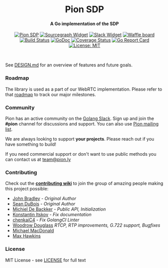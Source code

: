 <h1 align="center">
  <br>
  Pion SDP
  <br>
</h1>
<h4 align="center">A Go implementation of the SDP</h4>
<p align="center">
  <a href="https://pion.ly"><img src="https://img.shields.io/badge/pion-sdp-gray.svg?longCache=true&colorB=brightgreen" alt="Pion SDP"></a>
  <a href="https://sourcegraph.com/github.com/pions/sdp?badge"><img src="https://sourcegraph.com/github.com/pions/sdp/-/badge.svg" alt="Sourcegraph Widget"></a>
  <a href="https://pion.ly/slack"><img src="https://img.shields.io/badge/join-us%20on%20slack-gray.svg?longCache=true&logo=slack&colorB=brightgreen" alt="Slack Widget"></a>
  <a href="https://waffle.io/pions/webrtc"><img src="https://img.shields.io/badge/pm-waffle-gray.svg?longCache=true&colorB=brightgreen" alt="Waffle board"></a>
  <br>
  <a href="https://travis-ci.org/pions/sdp"><img src="https://travis-ci.org/pions/sdp.svg?branch=master" alt="Build Status"></a>
  <a href="https://godoc.org/github.com/pions/sdp"><img src="https://godoc.org/github.com/pions/sdp?status.svg" alt="GoDoc"></a>
  <a href="https://coveralls.io/github/pions/sdp"><img src="https://coveralls.io/repos/github/pions/sdp/badge.svg" alt="Coverage Status"></a>
  <a href="https://goreportcard.com/report/github.com/pions/sdp"><img src="https://goreportcard.com/badge/github.com/pions/sdp" alt="Go Report Card"></a>
  <a href="LICENSE"><img src="https://img.shields.io/badge/License-MIT-yellow.svg" alt="License: MIT"></a>
</p>
<br>

See [DESIGN.md](DESIGN.md) for an overview of features and future goals.

### Roadmap
The library is used as a part of our WebRTC implementation. Please refer to that [roadmap](https://github.com/pions/webrtc/issues/9) to track our major milestones.

### Community
Pion has an active community on the [Golang Slack](https://invite.slack.golangbridge.org/). Sign up and join the **#pion** channel for discussions and support. You can also use [Pion mailing list](https://groups.google.com/forum/#!forum/pion).

We are always looking to support **your projects**. Please reach out if you have something to build!

If you need commercial support or don't want to use public methods you can contact us at [team@pion.ly](mailto:team@pion.ly)

### Contributing
Check out the **[contributing wiki](https://github.com/pions/webrtc/wiki/Contributing)** to join the group of amazing people making this project possible:

* [John Bradley](https://github.com/kc5nra) - *Original Author*
* [Sean DuBois](https://github.com/Sean-Der) - *Original Author*
* [Michiel De Backker](https://github.com/backkem) - *Public API, Initialization*
* [Konstantin Itskov](https://github.com/trivigy) - *Fix documentation*
* [chenkaiC4](https://github.com/chenkaiC4) - *Fix GolangCI Linter*
* [Woodrow Douglass](https://github.com/wdouglass) *RTCP, RTP improvements, G.722 support, Bugfixes*
* [Michael MacDonald](https://github.com/mjmac)
* [Max Hawkins](https://github.com/maxhawkins)

### License
MIT License - see [LICENSE](LICENSE) for full text
